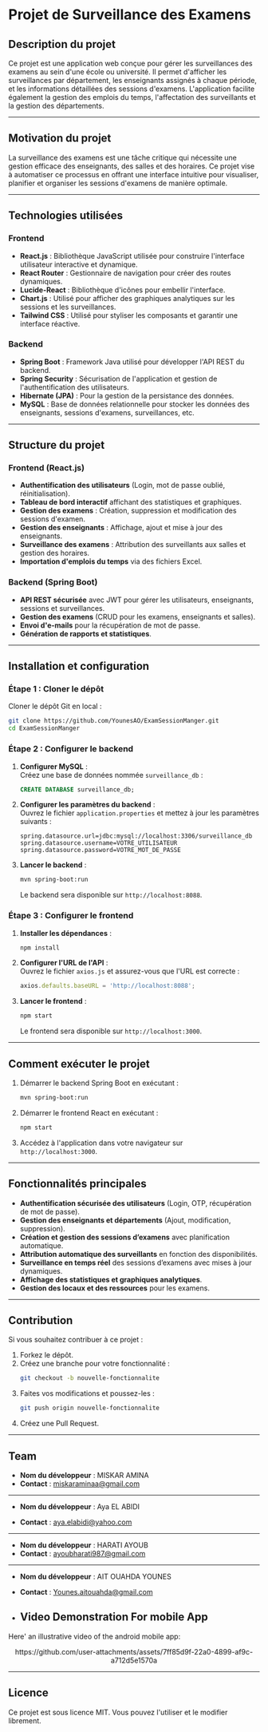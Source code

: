 # **Projet de Surveillance des Examens**

## **Description du projet**
Ce projet est une application web conçue pour gérer les surveillances des examens au sein d'une école ou université. 
Il permet d'afficher les surveillances par département, les enseignants assignés à chaque période, et les informations détaillées des sessions d'examens.
L'application facilite également la gestion des emplois du temps, l'affectation des surveillants et la gestion des départements.

---

## **Motivation du projet**
La surveillance des examens est une tâche critique qui nécessite une gestion efficace des enseignants, des salles et des horaires.
Ce projet vise à automatiser ce processus en offrant une interface intuitive pour visualiser, planifier et organiser les sessions d'examens de manière optimale.

---

## **Technologies utilisées**

### **Frontend**
- **React.js** : Bibliothèque JavaScript utilisée pour construire l'interface utilisateur interactive et dynamique.
- **React Router** : Gestionnaire de navigation pour créer des routes dynamiques.
- **Lucide-React** : Bibliothèque d'icônes pour embellir l'interface.
- **Chart.js** : Utilisé pour afficher des graphiques analytiques sur les sessions et les surveillances.
- **Tailwind CSS** : Utilisé pour styliser les composants et garantir une interface réactive.

### **Backend**
- **Spring Boot** : Framework Java utilisé pour développer l'API REST du backend.
- **Spring Security** : Sécurisation de l'application et gestion de l'authentification des utilisateurs.
- **Hibernate (JPA)** : Pour la gestion de la persistance des données.
- **MySQL** : Base de données relationnelle pour stocker les données des enseignants, sessions d'examens, surveillances, etc.

---

## **Structure du projet**

### **Frontend (React.js)**
- **Authentification des utilisateurs** (Login, mot de passe oublié, réinitialisation).
- **Tableau de bord interactif** affichant des statistiques et graphiques.
- **Gestion des examens** : Création, suppression et modification des sessions d'examen.
- **Gestion des enseignants** : Affichage, ajout et mise à jour des enseignants.
- **Surveillance des examens** : Attribution des surveillants aux salles et gestion des horaires.
- **Importation d'emplois du temps** via des fichiers Excel.

### **Backend (Spring Boot)**
- **API REST sécurisée** avec JWT pour gérer les utilisateurs, enseignants, sessions et surveillances.
- **Gestion des examens** (CRUD pour les examens, enseignants et salles).
- **Envoi d'e-mails** pour la récupération de mot de passe.
- **Génération de rapports et statistiques**.

---

## **Installation et configuration**

### **Étape 1 : Cloner le dépôt**
Cloner le dépôt Git en local :

```bash
git clone https://github.com/YounesAO/ExamSessionManger.git
cd ExamSessionManger
```

### **Étape 2 : Configurer le backend**

1. **Configurer MySQL** :  
   Créez une base de données nommée `surveillance_db` :

   ```sql
   CREATE DATABASE surveillance_db;
   ```

2. **Configurer les paramètres du backend** :  
   Ouvrez le fichier `application.properties` et mettez à jour les paramètres suivants :
   ```properties
   spring.datasource.url=jdbc:mysql://localhost:3306/surveillance_db
   spring.datasource.username=VOTRE_UTILISATEUR
   spring.datasource.password=VOTRE_MOT_DE_PASSE
   ```

3. **Lancer le backend** :  
   ```bash
   mvn spring-boot:run
   ```
   Le backend sera disponible sur `http://localhost:8088`.

### **Étape 3 : Configurer le frontend**

1. **Installer les dépendances** :  
   ```bash
   npm install
   ```

2. **Configurer l'URL de l'API** :  
   Ouvrez le fichier `axios.js` et assurez-vous que l'URL est correcte :
   ```javascript
   axios.defaults.baseURL = 'http://localhost:8088';
   ```

3. **Lancer le frontend** :  
   ```bash
   npm start
   ```
   Le frontend sera disponible sur `http://localhost:3000`.

---

## **Comment exécuter le projet**

1. Démarrer le backend Spring Boot en exécutant :
   ```bash
   mvn spring-boot:run
   ```
2. Démarrer le frontend React en exécutant :
   ```bash
   npm start
   ```
3. Accédez à l'application dans votre navigateur sur `http://localhost:3000`.

---

## **Fonctionnalités principales**

- **Authentification sécurisée des utilisateurs** (Login, OTP, récupération de mot de passe).
- **Gestion des enseignants et départements** (Ajout, modification, suppression).
- **Création et gestion des sessions d’examens** avec planification automatique.
- **Attribution automatique des surveillants** en fonction des disponibilités.
- **Surveillance en temps réel** des sessions d’examens avec mises à jour dynamiques.
- **Affichage des statistiques et graphiques analytiques**.
- **Gestion des locaux et des ressources** pour les examens.

---

## **Contribution**
Si vous souhaitez contribuer à ce projet :
1. Forkez le dépôt.
2. Créez une branche pour votre fonctionnalité :
   ```bash
   git checkout -b nouvelle-fonctionnalite
   ```
3. Faites vos modifications et poussez-les :
   ```bash
   git push origin nouvelle-fonctionnalite
   ```
4. Créez une Pull Request.

---

## **Team**
- **Nom du développeur** : MISKAR AMINA	
- **Contact** : miskaraminaa@gmail.com

---
- **Nom du développeur** :  Aya EL ABIDI
	
- **Contact** : aya.elabidi@yahoo.com

---
- **Nom du développeur** :  HARATI AYOUB	
- **Contact** : ayoubharati987@gmail.com

---
- **Nom du développeur** :   AIT OUAHDA YOUNES		
- **Contact** : Younes.aitouahda@gmail.com

- ## Video Demonstration For mobile App
Here' an illustrative video of the android mobile app:

<div align="center">
https://github.com/user-attachments/assets/7ff85d9f-22a0-4899-af9c-a712d5e1570a
</div>

---
## **Licence**
Ce projet est sous licence MIT. Vous pouvez l'utiliser et le modifier librement.
